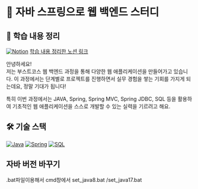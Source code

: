 # 🚀 자바 스프링으로 웹 백엔드 스터디
## 📝 학습 내용 정리
[![Notion](https://img.shields.io/badge/Notion-v2.0.0-white?style=flat&logo=notion&logoColor=black)](https://mellow-draw-cb8.notion.site/11aa3442e1d48049a2d5ea6065973281?v=11aa3442e1d48148af83000cfea6b5a0)
[학습 내용 정리한 노션 링크](https://mellow-draw-cb8.notion.site/11aa3442e1d48049a2d5ea6065973281?v=11aa3442e1d48148af83000cfea6b5a0)

안녕하세요!  
저는 부스트코스 웹 백엔드 과정을 통해 다양한 웹 애플리케이션을 만들어가고 있습니다. 이 과정에서는 단계별로 프로젝트를 진행하면서 실무 경험을 쌓는 기회를 가지게 되는데요, 정말 기대가 됩니다!

특히 이번 과정에서는 JAVA, Spring, Spring MVC, Spring JDBC, SQL 등을 활용하여 기초적인 웹 애플리케이션을 스스로 개발할 수 있는 실력을 기르려고 해요. 

## 🛠️ 기술 스택

[![Java](https://img.shields.io/badge/Java-v11.0.10-blue)](https://www.oracle.com/java/technologies/javase-jdk11-downloads.html) [![Spring](https://img.shields.io/badge/Spring-v5.3.6-green)](https://spring.io/) [![SQL](https://img.shields.io/badge/SQL-v1.0.0-orange)](https://www.mysql.com/)

## 자바 버전 바꾸기
.bat파일이용해서 cmd창에서 set_java8.bat /set_java17.bat
